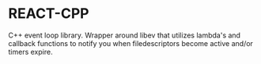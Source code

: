 REACT-CPP
=========

C++ event loop library. Wrapper around libev that utilizes lambda's and callback functions to notify you when filedescriptors become active and/or timers expire.
